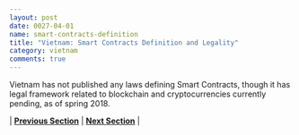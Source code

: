 ```yaml
---
layout: post
date: 0027-04-01
name: smart-contracts-definition
title: "Vietnam: Smart Contracts Definition and Legality"
category: vietnam
comments: true
---
```

Vietnam has not published any laws defining Smart Contracts, though it has legal framework related to blockchain and cryptocurrencies currently pending, as of spring 2018.




| **[Previous Section]( https://neo-project.github.io/global-blockchain-compliance-hub//vietnam/vietnam-final-liability.html)** | **[Next Section]( https://neo-project.github.io/global-blockchain-compliance-hub//vietnam/vietnam-dispute-resolution.html)** |
